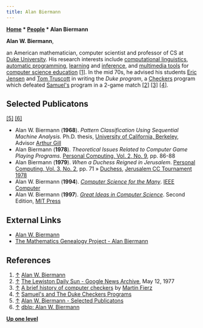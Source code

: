 ```yaml
---
title: Alan Biermann
---
```

**[Home](Home "Home") * [People](People "People") * Alan Biermann**

**Alan W. Biermann**,

an American mathematician, computer scientist and professor of CS at [Duke University](Duke_University "Duke University"). His research interests include [computational linguistics](https://en.wikipedia.org/wiki/Computational_linguistics), [automatic programming](https://en.wikipedia.org/wiki/Automatic_programming), [learning](Learning "Learning") and [inference](https://en.wikipedia.org/wiki/Inference), and [multimedia tools](https://en.wikipedia.org/wiki/Multimedia_framework) for [computer science education](https://en.wikipedia.org/wiki/Computer_science#Education) <a id="cite-note-1" href="#cite-ref-1">[1]</a>. In the mid 70s, he advised his students [Eric Jensen](Eric_Jensen "Eric Jensen") and [Tom Truscott](Tom_Truscott "Tom Truscott") in writing the *Duke program*, a [Checkers](Checkers "Checkers") program which defeated [Samuel's](Arthur_Samuel "Arthur Samuel") program in a 2-game match <a id="cite-note-2" href="#cite-ref-2">[2]</a> <a id="cite-note-3" href="#cite-ref-3">[3]</a> <a id="cite-note-4" href="#cite-ref-4">[4]</a>.

## Selected Publicatons

<a id="cite-note-5" href="#cite-ref-5">[5]</a> <a id="cite-note-6" href="#cite-ref-6">[6]</a>

- Alan W. Biermann (**1968**). *Pattern Classification Using Sequential Machine Analysis.* Ph.D. thesis, [University of California, Berkeley](University_of_California,_Berkeley "University of California, Berkeley"), Advisor [Arthur Gill](Mathematician#Gill "Mathematician")
- Alan Biermann (**1978**). *Theoretical Issues Related to Computer Game Playing Programs*. [Personal Computing, Vol. 2, No. 9](Personal_Computing#2_9 "Personal Computing"), pp. 86-88
- Alan Biermann (**1979**). *When a Duchess Reigned in Jerusalem*. [Personal Computing, Vol. 3, No. 2](Personal_Computing#3_2 "Personal Computing"), pp. 71 » [Duchess](Duchess "Duchess"), [Jerusalem CC Tournament 1978](Jerusalem_CC_Tournament_1978 "Jerusalem CC Tournament 1978")
- Alan W. Biermann (**1994**). *[Computer Science for the Many](http://ieeexplore.ieee.org/xpl/login.jsp?tp=&arnumber=261930&url=http%3A%2F%2Fieeexplore.ieee.org%2Fiel1%2F2%2F6599%2F00261930)*. [IEEE Computer](IEEE "IEEE")
- Alan W. Biermann (**1997**). *[Great Ideas in Computer Science](http://mitpress.mit.edu/books/great-ideas-computer-science)*. Second Edition, [MIT Press](https://en.wikipedia.org/wiki/MIT_Press)

## External Links

- [Alan W. Biermann](http://www.cs.duke.edu/~awb/)
- [The Mathematics Genealogy Project - Alan Biermann](http://genealogy.math.ndsu.nodak.edu/id.php?id=75711)

## References

1. <a id="cite-ref-1" href="#cite-note-1">↑</a> [Alan W. Biermann](http://www.cs.duke.edu/~awb/)
1. <a id="cite-ref-2" href="#cite-note-2">↑</a> [The Lewiston Daily Sun - Google News Archive](http://news.google.com/newspapers?nid=1928&dat=19770512&id=hr4gAAAAIBAJ&sjid=xmkFAAAAIBAJ&pg=4778,1673986), May 12, 1977
1. <a id="cite-ref-3" href="#cite-note-3">↑</a> [A brief history of computer checkers](http://www.fierz.ch/history.htm) by [Martin Fierz](Martin_Fierz "Martin Fierz")
1. <a id="cite-ref-4" href="#cite-note-4">↑</a> [Samuel's and The Duke Checkers Programs](http://checkersbackground.com/samuel-s-and-the.html)
1. <a id="cite-ref-5" href="#cite-note-5">↑</a> [Alan W. Biermann - Selected Publicatons](http://www.cs.duke.edu/~awb/sectionstar3_3.html)
1. <a id="cite-ref-6" href="#cite-note-6">↑</a> [dblp: Alan W. Biermann](http://www.informatik.uni-trier.de/~ley/pers/hd/b/Biermann:Alan_W=)

**[Up one level](People "People")**

